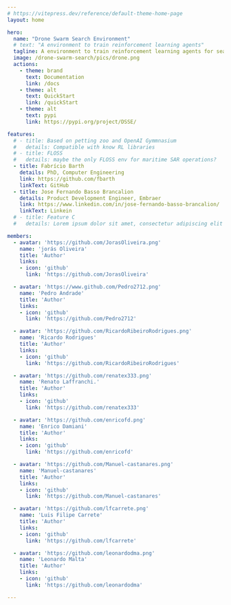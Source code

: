 ```yaml
---
# https://vitepress.dev/reference/default-theme-home-page
layout: home

hero:
  name: "Drone Swarm Search Environment"
  # text: "A environment to train reinforcement learning agents"
  tagline: A environment to train reinforcement learning agents for search and rescue operations in maritime scenarios.
  image: /drone-swarm-search/pics/drone.png
  actions:
    - theme: brand
      text: Documentation
      link: /docs
    - theme: alt
      text: QuickStart
      link: /quickStart
    - theme: alt
      text: pypi
      link: https://pypi.org/project/DSSE/

features:
  # - title: Based on petting zoo and OpenAI Gymmnasium
  #   details: Compatible with know RL libraries
  # - title: FLOSS
  #   details: maybe the only FLOSS env for maritime SAR operations?
  - title: Fabrício Barth
    details: PhD, Computer Engineering
    link: https://github.com/fbarth
    linkText: GitHub
  - title: Jose Fernando Basso Brancalion
    details: Product Development Engineer, Embraer
    link: https://www.linkedin.com/in/jose-fernando-basso-brancalion/
    linkText: Linkein
  # - title: Feature C
  #   details: Lorem ipsum dolor sit amet, consectetur adipiscing elit

members:
  - avatar: 'https://github.com/JorasOliveira.png'
    name: 'jorás Oliveira'
    title: 'Author'
    links:
    - icon: 'github' 
      link: 'https://github.com/JorasOliveira'

  - avatar: 'https://www.github.com/Pedro2712.png'
    name: 'Pedro Andrade'
    title: 'Author'
    links:
    - icon: 'github' 
      link: 'https://github.com/Pedro2712'

  - avatar: 'https://github.com/RicardoRibeiroRodrigues.png'
    name: 'Ricardo Rodrigues'
    title: 'Author'
    links:
    - icon: 'github' 
      link: 'https://github.com/RicardoRibeiroRodrigues'

  - avatar: 'https://github.com/renatex333.png'
    name: 'Renato Laffranchi.'
    title: 'Author'
    links:
    - icon: 'github' 
      link: 'https://github.com/renatex333'

  - avatar: 'https://github.com/enricofd.png'
    name: 'Enrico Damiani'
    title: 'Author'
    links:
    - icon: 'github' 
      link: 'https://github.com/enricofd'

  - avatar: 'https://github.com/Manuel-castanares.png'
    name: 'Manuel-castanares'
    title: 'Author'
    links:
    - icon: 'github' 
      link: 'https://github.com/Manuel-castanares'

  - avatar: 'https://github.com/lfcarrete.png'
    name: 'Luis Filipe Carrete'
    title: 'Author'
    links:
    - icon: 'github' 
      link: 'https://github.com/lfcarrete'

  - avatar: 'https://github.com/leonardodma.png'
    name: 'Leonardo Malta'
    title: 'Author'
    links:
    - icon: 'github' 
      link: 'https://github.com/leonardodma'

---
```


<script setup>
  import {
  VPTeamPage,
  VPTeamPageTitle,
  VPTeamMembers
} from 'vitepress/theme'
</script>

<VPTeamPage class="VPHomeDocTeamPage">
  <VPTeamMembers size="small" :members="$frontmatter.members" />
</VPTeamPage>

